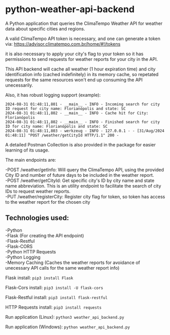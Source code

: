 # python-weather-api-backend
A Python application that queries the ClimaTempo Weather API for weather data about specific cities and regions.

A valid ClimaTempo API token is necessary, and one can generate a token via: https://advisor.climatempo.com.br/home/#!/tokens

it is also necessary to apply your city's flag to your token so it has permissions to send requests for weather reports for your city in the API. 

This API backend will cache all weather (1 hour expiration time) and city identification info (cached indefinitely) in its memory cache, so repetated requests for the same resources won't end up consuming the API unecessarily.

Also, it has robust logging support (example):

```2024-08-31 01:48:11,801 - __main__ - INFO - Incoming search for city ID request for city name: Florianópolis and state: SC```  
```2024-08-31 01:48:11,802 - __main__ - INFO - Cache hit for City: Florianópolis```  
```2024-08-31 01:48:11,802 - __main__ - INFO - Finished search for city ID for city name: Florianópolis and state: SC```  
```2024-08-31 01:48:11,803 - werkzeug - INFO - 127.0.0.1 - - [31/Aug/2024 01:48:11] "POST /weather/getCityId HTTP/1.1" 200 -```  

A detailed Postman Collection is also provided in the package for easier learning of its usage.

The main endpoints are:

-POST /weather/getInfo: Will query the ClimaTempo API, using the provided City ID and number of future days to be included in the weather report.  
-POST /weather/getCityId: Get specific city's ID by city name and state name abbreviation. This is an utility endpoint to facilitate the search of city IDs to request weather reports.  
-PUT /weather/registerCity: Register city flag for token, so token has access to the weather report for the chosen city  

## Technologies used:
-Python  
-Flask (For creating the API endpoint)  
-Flask-Restful  
-Flask-CORS  
-Python HTTP Requests  
-Python Logging  
-Memory Caching (Caches the weather reports for avoidance of unecessary API calls for the same weather report info)  

Flask install:
```pip3 install Flask```

Flask-Cors install:
```pip3 install -U flask-cors```

Flask-Restful install:
```pip3 install flask-restful```

HTTP Requests install:
```pip3 install requests```

Run application (Linux):
```python3 weather_api_backend.py```

Run application (Windows):
```python weather_api_backend.py```
